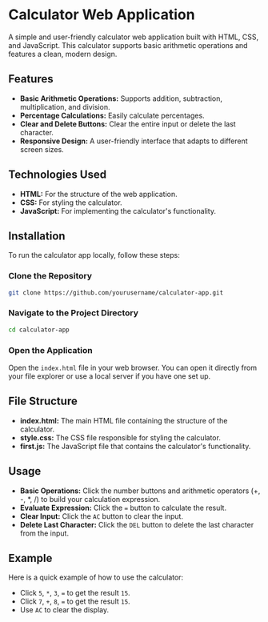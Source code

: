 
# Calculator Web Application

A simple and user-friendly calculator web application built with HTML, CSS, and JavaScript. This calculator supports basic arithmetic operations and features a clean, modern design.

## Features

- **Basic Arithmetic Operations:** Supports addition, subtraction, multiplication, and division.
- **Percentage Calculations:** Easily calculate percentages.
- **Clear and Delete Buttons:** Clear the entire input or delete the last character.
- **Responsive Design:** A user-friendly interface that adapts to different screen sizes.

## Technologies Used

- **HTML:** For the structure of the web application.
- **CSS:** For styling the calculator.
- **JavaScript:** For implementing the calculator's functionality.

## Installation

To run the calculator app locally, follow these steps:

### Clone the Repository

```bash
git clone https://github.com/yourusername/calculator-app.git
```

### Navigate to the Project Directory

```bash
cd calculator-app
```

### Open the Application

Open the `index.html` file in your web browser. You can open it directly from your file explorer or use a local server if you have one set up.

## File Structure

- **index.html:** The main HTML file containing the structure of the calculator.
- **style.css:** The CSS file responsible for styling the calculator.
- **first.js:** The JavaScript file that contains the calculator's functionality.

## Usage

- **Basic Operations:** Click the number buttons and arithmetic operators (+, -, *, /) to build your calculation expression.
- **Evaluate Expression:** Click the `=` button to calculate the result.
- **Clear Input:** Click the `AC` button to clear the input.
- **Delete Last Character:** Click the `DEL` button to delete the last character from the input.

## Example

Here is a quick example of how to use the calculator:

- Click `5`, `*`, `3`, `=` to get the result `15`.
- Click `7`, `+`, `8`, `=` to get the result `15`.
- Use `AC` to clear the display.


